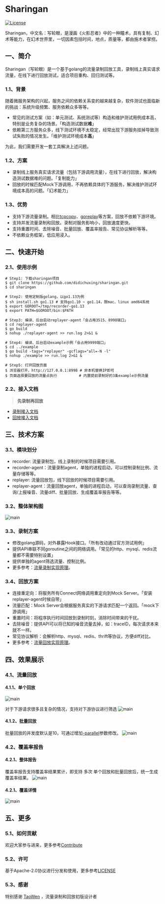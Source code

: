 # Sharingan

[![License](https://img.shields.io/badge/License-Apache%202.0-blue.svg)](https://github.com/didichuxing/sharingan/blob/master/LICENSE)

Sharingan，中文名：写轮眼，是漫画《火影忍者》中的一种瞳术，具有复制、幻术等能力，在幻术世界里，一切因素包括时间，地点，质量等，都由施术者掌控。

## 一、简介

Sharingan（写轮眼）是一个基于golang的流量录制回放工具，录制线上真实请求流量，在线下进行回放测试，适合项目重构、回归测试等。

### 1.1、背景

随着微服务架构的兴起，服务之间的依赖关系变的越来越复杂，软件测试也面临新的挑战：系统升级频繁、服务依赖众多等等。

* 常见的测试方案（如：单元测试、系统测试等）构造和维护测试用例成本高，特别是业务复杂的场景。「构造测试数据**难**」
* 依赖第三方服务众多，线下测试环境不太稳定，经常出现下游服务挂掉导致测试失败的情况发生。「维护测试环境成本**高**」

为此，我们需要开发一套工具解决上述问题。

### 1.2、方案

* 录制线上服务真实请求流量（包括下游调用流量），在线下进行回放，解决构造测试数据难的问题。「复制能力」
* 回放的时候匹配Mock下游调用，不再依赖具体的下游服务，解决维护测试环境成本高的问题。「幻术能力」

### 1.3、优势

* 支持下游流量录制。相比[tcpcopy](https://github.com/session-replay-tools/tcpcopy)、[goreplay](https://github.com/buger/goreplay)等方案，回放不依赖下游环境。
* 支持并发流量录制和回放。录制对服务影响小，回放速度更快。
* 支持重置时间、去除噪音、批量回放、覆盖率报告、常见协议解析等等。
* 不依赖业务框架，低应用浸入。

## 二、快速开始

### 2.1、使用示例

```shell
# Step1: 下载sharingan项目
$ git clone https://github.com/didichuxing/sharingan.git
$ cd sharingan

# Step2: 使用定制版golang，以go1.13为例
$ sh install.sh go1.13 # 支持go1.10 ~ go1.14，限mac、linux amd64系统
$ export GOROOT=/tmp/recorder-go1.13
$ export PATH=$GOROOT/bin:$PATH

# Step3: 编译、后台启动replayer-agent「会占用3515、8998端口」
$ cd replayer-agent
$ go build
$ nohup ./replayer-agent >> run.log 2>&1 &

# Step4: 编译、后台启动example示例「会占用9999端口」
$ cd ../example
$ go build -tags="replayer" -gcflags="all=-N -l"
$ nohup ./example >> run.log 2>&1 &

# Step5: 打开回放页面
$ 浏览器打开，http://127.0.0.1:8998 # 非本机替换IP即可
$ 页面选择要回放的流量点执行          # 内置提前录制好的3条example示例流量
```

### 2.2、接入文档

> **先录制再回放**

* [录制接入文档](./doc/recorder/README.md)
* [回放接入文档](./doc/replayer/README.md)

## 三、技术方案

### 3.1、模块划分

* recorder: 流量录制包，线上录制的时候项目需要引用。
* recorder-agent：流量录制agent，单独的进程启动，可以控制录制比例、流量存储等等。
* replayer: 流量回放包，线下回放的时候项目需要引用。
* replayer-agent：流量回放agent，单独的进程启动，可以查询录制流量、查询/上报噪音、流量diff、批量回放、生成覆盖率报告等等。

### 3.2、整体架构图

![main](./doc/images/architecture.png)

### 3.3、录制方案

* 修改golang源码，对外暴露Hook接口。「所有改动通过官方测试用例」
* 提供API串联不同goroutine之间的网络调用。「常见的http、mysql、redis流量都不需要特别设置」
* 提供单独的agent筛选流量、控制比例。
* 更多参考：[流量录制实现原理](https://github.com/didichuxing/sharingan/wiki/%E6%B5%81%E9%87%8F%E5%BD%95%E5%88%B6%E5%AE%9E%E7%8E%B0%E5%8E%9F%E7%90%86)。

### 3.4、回放方案

* 连接重定向：将服务所有Connect网络调用重定向到Mock Server。「安装replayer-agent时候自带」
* 流量匹配：Mock Server会根据服务真实的下游请求匹配一个返回。「mock下游调用」
* 重置时间：将程序执行时间回放到录制时刻，消除时间带来的干扰。
* 去除噪音：提供API可以将已知的噪音流量去掉，如：traceID，每次请求本来就不一样。
* 常见协议解析：会解析http、mysql、redis、thrift等协议，方便diff对比。
* 更多参考：[流量回放实现原理](https://github.com/didichuxing/sharingan/wiki/%E6%B5%81%E9%87%8F%E5%9B%9E%E6%94%BE%E5%AE%9E%E7%8E%B0%E5%8E%9F%E7%90%86)。

## 四、效果展示

### 4.1、流量回放

#### 4.1.1、单个回放

![main](./doc/images/replayer.png)

对于下游请求很多且复杂的情况，支持对下游协议进行筛选
![main](./doc/images/protocol.png)

#### 4.1.2、批量回放

批量回放的并发度默认是10，可通过增加[-parallel](https://github.com/didichuxing/sharingan/blob/master/replayer-agent/control.sh#L48)参数修改。
![main](./doc/images/replayer_p.png)

### 4.2、覆盖率报告

#### 4.2.1、整体报告

覆盖率报告支持覆盖率结果累计，即支持 多次 单个回放和批量回放后，统一生成覆盖率结果。
![main](./doc/images/codeCover.png)

#### 4.2.1、覆盖详情

![main](./doc/images/codeCover_detail.png)

## 五、更多

### 5.1、如何贡献

欢迎大家参与进来，更多参考[Contribute](./CONTRIBUTING.md)

### 5.2、许可

基于Apache-2.0协议进行分发和使用，更多参考[LICENSE](./LICENSE)

### 5.3、感谢

特别感谢 [TaoWen](https://github.com/taowen) ，流量录制和回放初版设计者
